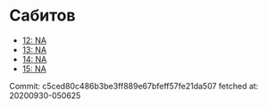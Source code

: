 # Сабитов
- [12: NA](12.md)
- [13: NA](13.md)
- [14: NA](14.md)
- [15: NA](15.md)

Commit: c5ced80c486b3be3ff889e67bfeff57fe21da507
 fetched at: 20200930-050625

